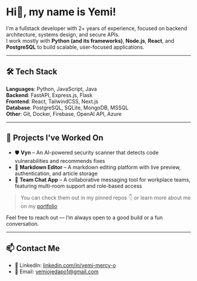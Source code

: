 # Hi👋, my name is Yemi!

I'm a fullstack developer with 2+ years of experience, focused on backend architecture, systems design, and secure APIs.  
I work mostly with **Python (and its frameworks)**, **Node.js**, **React**, and **PostgreSQL** to build scalable, user-focused applications.

---

## 🛠️ Tech Stack

**Languages**: Python, JavaScript, Java  
**Backend**: FastAPI, Express.js, Flask  
**Frontend**: React, TailwindCSS, Next.js  
**Database**: PostgreSQL, SQLite, MongoDB, MSSQL  
**Other**: Git, Docker, Firebase, OpenAI API, Azure

---

## 🧠 Projects I've Worked On

- 🛡️ **Vyn** – An AI-powered security scanner that detects code vulnerabilities and recommends fixes  
- 📝 **Markdown Editor** – A markdown editing platform with live preview, authentication, and article storage  
- 💬 **Team Chat App** – A collaborative messaging tool for workplace teams, featuring multi-room support and role-based access

> You can check them out in my pinned repos 👇 or learn more about me on my [portfolio](https://hyemiieportfolio.vercel.app)

Feel free to reach out — I’m always open to a good build or a fun conversation.

---

## 📫 Contact Me

- 💼 LinkedIn: [linkedin.com/in/yemi-mercy-o](https://www.linkedin.com/in/yemi-mercy-o-55b319298/)  
- 📧 Email: yemiojedapo1@gmail.com

